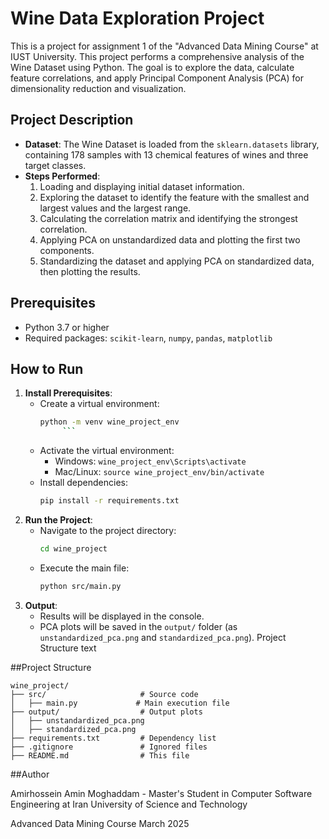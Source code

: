 # Wine Data Exploration Project

This is a project for assignment 1 of the "Advanced Data Mining Course" at IUST University.
This project performs a comprehensive analysis of the Wine Dataset using Python. The goal is to explore the data, calculate feature correlations, and apply Principal Component Analysis (PCA) for dimensionality reduction and visualization.

## Project Description
- **Dataset**: The Wine Dataset is loaded from the `sklearn.datasets` library, containing 178 samples with 13 chemical features of wines and three target classes.
- **Steps Performed**:
  1. Loading and displaying initial dataset information.
  2. Exploring the dataset to identify the feature with the smallest and largest values and the largest range.
  3. Calculating the correlation matrix and identifying the strongest correlation.
  4. Applying PCA on unstandardized data and plotting the first two components.
  5. Standardizing the dataset and applying PCA on standardized data, then plotting the results.

## Prerequisites
- Python 3.7 or higher
- Required packages: `scikit-learn`, `numpy`, `pandas`, `matplotlib`

## How to Run
1. **Install Prerequisites**:
   - Create a virtual environment:
     ```bash
     python -m venv wine_project_env
          ```
   - Activate the virtual environment:
     - Windows: `wine_project_env\Scripts\activate`
     - Mac/Linux: `source wine_project_env/bin/activate`
   - Install dependencies:
     ```bash
     pip install -r requirements.txt
     ```
2. **Run the Project**:
   - Navigate to the project directory:
     ```bash
     cd wine_project
     ```
   - Execute the main file:
     ```bash
     python src/main.py
     ```
3. **Output**:
   - Results will be displayed in the console.
   - PCA plots will be saved in the `output/` folder (as `unstandardized_pca.png` and `standardized_pca.png`).
  Project Structure
text

##Project Structure

```
wine_project/
├── src/                     # Source code
│   ├── main.py             # Main execution file
├── output/                  # Output plots
│   ├── unstandardized_pca.png
│   ├── standardized_pca.png
├── requirements.txt         # Dependency list
├── .gitignore               # Ignored files
├── README.md                # This file
```
##Author

Amirhossein Amin Moghaddam - Master's Student in Computer Software Engineering at Iran University of Science and Technology

Advanced Data Mining Course
March 2025
